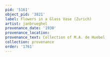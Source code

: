 ```yaml
---
pid: '5161'
object_pid: '3821'
label: Flowers in a Glass Vase (Zurich)
artist: janbrueghel
provenance_date: '1930'
provenance_location:
provenance_text: Collection of M.A. de Huebel
collection: provenance
order: '1761'
---
```

